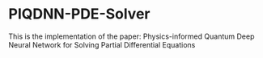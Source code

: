# PIQDNN-PDE-Solver
This is the implementation of the paper: Physics-informed Quantum Deep Neural Network for Solving Partial Differential Equations
